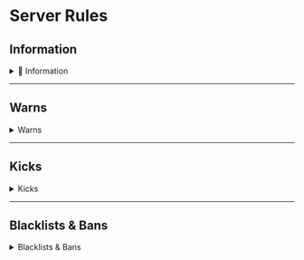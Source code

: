 # Server Rules

## Information

<details>
<summary>🔑 Information</summary>

---

**👶🏿 Powerless will be given at 4 warnings.**

---

</details>

---

## Warns

<details>
<summary>Warns</summary>

---

#### Violations:

- **NSFW content**
- **Advertisements**
- **Disturbing imagery**
- **Pedophilic language**
- **Improper channel use**
- **Overly sexual language**
- **Flooding chat channels**
- **Hyper-sensitive language**
- **Excessive pinging of staff**
- **Loud/disruptive audio in voice channels**
- **Encouraging others to break these rules**
- **Media that triggers antivirus or Discord**
- **False information about Cult of Intellect**

#### Additional Notes:

- **NSFW content** = 2 warnings
- **Pedophilic language** = 3 warnings
- **Advertisements** = Username and DMs recorded

---

</details>

---

## Kicks

<details>
<summary>Kicks</summary>

---

#### Violations:

- **Malicious content**
- **Impersonating staff**
- **Must be 13+ to be in the server**

#### Additional Notes:

- **Malicious content** includes actions in DMs.

---

</details>

---

## Blacklists & Bans

<details>
<summary>Blacklists & Bans</summary>

---

#### Violations:

- **Pedophilic content**
- **Breach of Terms of Service**
- **Exposing members for joining or buying our products**
- **Doxxing, gathering, or sharing confidential info of members**

#### Additional Notes:

Refer to our [Terms of Service](https://cultofintellect.com/termsofservice/) for further details.

---

</details>

